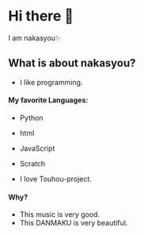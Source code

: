 # Hi there 👋
I am nakasyou✨
## What is about nakasyou?
- I like programming.
#### My favorite Languages:
- Python
- html
- JavaScript
- Scratch  
  
- I love Touhou-project.
#### Why?
- This music is very good.
- This DANMAKU is very beautiful.
<!--
**nakasyou/nakasyou** is a ✨ _special_ ✨ repository because its `README.md` (this file) appears on your GitHub profile.

Here are some ideas to get you started:

- 🔭 I’m currently working on ...
- 🌱 I’m currently learning ...
- 👯 I’m looking to collaborate on ...
- 🤔 I’m looking for help with ...
- 💬 Ask me about ...
- 📫 How to reach me: ...
- 😄 Pronouns: ...
- ⚡ Fun fact: ...
-->

